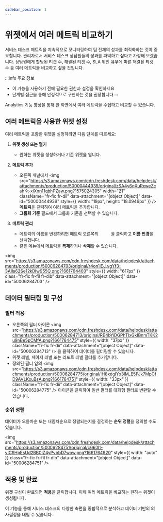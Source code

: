 ```yaml
---
sidebar_position: 1
---
```


# 위젯에서 여러 메트릭 비교하기

서비스 데스크 메트릭을 지속적으로 모니터링하여 팀 전체의 성과를 최적화하는 것이 중요합니다. 관리자로서 서비스 데스크 상담원들의 성과를 파악하고 싶다고 가정해 보겠습니다. 상담원에게 할당된 티켓 수, 해결된 티켓 수, SLA 위반 유무에 따른 해결된 티켓 수 등 여러 메트릭을 비교하고 싶을 것입니다.

:::info 주요 정보
- 이 기능을 사용하기 전에 필요한 권한과 설정을 확인하세요
- 단계별 접근을 통해 안정적으로 구현하는 것을 권장합니다
:::


Analytics 기능 향상을 통해 한 화면에서 여러 메트릭을 수집하고 비교할 수 있습니다.

## 여러 메트릭을 사용한 위젯 설정

여러 메트릭을 포함한 위젯을 설정하려면 다음 단계를 따르세요:

1. **위젯 생성 또는 열기**
   - 원하는 위젯을 생성하거나 기존 위젯을 엽니다.

2. **메트릭 추가**
   - 오른쪽 패널에서 <img src="https://s3.amazonaws.com/cdn.freshdesk.com/data/helpdesk/attachments/production/50000444939/original/zSA4y6qXuRxweZcahKt-xIXnn11qbhPZaw.png?1575024305" width="21" className="fr-fic fr-dii" data-attachment="[object Object]" data-id="50000444939" style={{ width: "19px", height: "18.0946px" }}  /> **메트릭**을 클릭하여 여러 메트릭을 추가합니다.
   - **그룹화 기준** 필드에서 그룹화 기준을 선택할 수 있습니다.

3. **메트릭 관리**
   - 메트릭의 이름을 변경하려면 메트릭 오른쪽의 <img src="https://s3.amazonaws.com/cdn.freshdesk.com/data/helpdesk/attachments/production/50000444940/original/hLmPwlDfxM2I0eg5HRBWK96I2VxPwh7wBA.png?1575024305" width="33" height="13" className="fr-fic fr-dii" data-attachment="[object Object]" data-id="50000444940" /> 을 클릭하고 **이름 변경**을 선택합니다.
   - 같은 메뉴에서 메트릭을 **복제**하거나 **삭제**할 수 있습니다.

<img src="https://s3.amazonaws.com/cdn.freshdesk.com/data/helpdesk/attachments/production/50006284703/original/r4on1lEJ_vgYf3-3AIla62Se12kDIw955Q.png?1661764403" style={{ width: "617px" }} class="fr-fic fr-fil fr-dib" data-attachment="[object Object]" data-id="50006284703" />

## 데이터 필터링 및 구성

### 필터 적용
- 오른쪽의 필터 아이콘 <img src="https://s3.amazonaws.com/cdn.freshdesk.com/data/helpdesk/attachments/production/50006284713/original/RE4bYiDGPhTIxGkIBnmTKK2u9nBe5pCMfA.png?1661764475" style={{ width: "37px" }} className="fr-fic fr-dii" data-attachment="[object Object]" data-id="50006284713" /> 을 클릭하여 데이터를 필터링할 수 있습니다.
- 위젯 레벨, 페이지 레벨 또는 리포트 레벨 필터를 추가합니다.
- 정의된 필터 옆의 <img src="https://s3.amazonaws.com/cdn.freshdesk.com/data/helpdesk/attachments/production/50006284775/original/IH8xdgIYo3lM_E5FJk7MpCfD9AVLKxuBsA.png?1661764751" style={{ width: "33px" }} className="fr-fic fr-dii" data-attachment="[object Object]" data-id="50006284775" /> 아이콘을 클릭하여 일반 필터를 대화형 필터로 변환할 수 있습니다.

### 순위 정렬
데이터가 오름차순 또는 내림차순으로 정렬되는지를 결정하는 **순위 정렬**을 정의할 수도 있습니다.

<img src="https://s3.amazonaws.com/cdn.freshdesk.com/data/helpdesk/attachments/production/50006284751/original/c660l1-vIC9HpEsUd2BB0IZ4yPvbbD7wow.png?1661764620" style={{ width: "auto" }} class="fr-fic fr-fil fr-dib" data-attachment="[object Object]" data-id="50006284751" />

## 적용 및 완료

위젯 구성이 완료되면 **적용**을 클릭합니다. 이제 여러 메트릭을 비교하는 원하는 위젯이 생성됩니다.

이 기능을 통해 서비스 데스크의 다양한 측면을 종합적으로 분석하고 데이터 기반의 의사결정을 내릴 수 있습니다.
